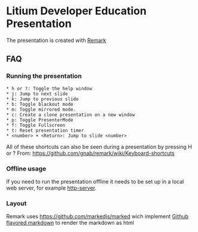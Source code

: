 # Litium Developer Education Presentation 

The presentation is created with [Remark](https://github.com/gnab/remark/wiki)

## FAQ

### Running the presentation

```
* h or ?: Toggle the help window
* j: Jump to next slide
* k: Jump to previous slide
* b: Toggle blackout mode
* m: Toggle mirrored mode.
* c: Create a clone presentation on a new window
* p: Toggle PresenterMode
* f: Toggle Fullscreen
* t: Reset presentation timer
* <number> + <Return>: Jump to slide <number>
```

All of these shortcuts can also be seen during a presentation by pressing H or ?
From: https://github.com/gnab/remark/wiki/Keyboard-shortcuts

### Offline usage

If you need to run the presentation offline it needs to be set up in a local web server, for example [http-server](https://www.npmjs.com/package/http-server).

### Layout

Remark uses https://github.com/markedjs/marked wich implement [Github flavored markdown](https://help.github.com/en/github/writing-on-github/basic-writing-and-formatting-syntax) to render the markdown as html

